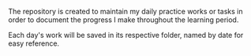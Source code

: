 The repository is created to maintain my daily practice works or tasks in order to document the progress I make throughout the learning period.

Each day's work will be saved in its respective folder, named by date for easy reference.
